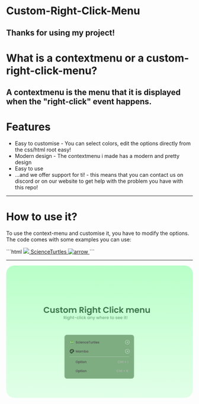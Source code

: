 # Custom-Right-Click-Menu
## Thanks for using my project!

# What is a contextmenu or a custom-right-click-menu?
## A contextmenu is the menu that it is displayed when the "right-click" event happens.

# Features
<ul>
<li> Easy to customise - You can select colors, edit the options directly from the css/html root easy! </li>
<li> Modern design - The contextmenu i made has a modern and pretty design
</li>
<li> Easy to use
</li> 
<li> ...and we offer support for ti! - this means that you can contact us on discord or on our website to get help with the problem you have with this repo!
</li>
</ul>
<hr>
<h1> How to use it?</h1>
<p>To use the context-menu and customise it, you have to modify the options. The code comes with some examples you can use: </p>
```html
    <a href="#" onclick="redirect('https://scienceturtles.com')">
                <img src="https://scienceturtles.com/assests/img/pfp.png" class="img" /> ScienceTurtles <img src="assets/img/arrowcircleright2.svg" alt="arrow" id="arrow">
    </a> 
    <!-- It uses anchor tags(<a>) in order to make it easier to work. 
        - The anchor tag contains: - href rule, you can use it for redirects
                                   - onclick: here you can make a function in cmenu.min.js and execute it by putting it on the onclick rule!
                                   - the img tags: first one is the img that it's displayed in the left, the second one is the img tag containing the svg for the redirect option
     -->
```
<hr>
<img src="assets/img/Preview.png">
